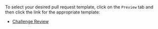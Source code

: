 To select your desired pull request template, click on the `Preview` tab and then click the link for the appropriate template:

* [Challenge Review](?expand=1&template=challenge-review.md)
